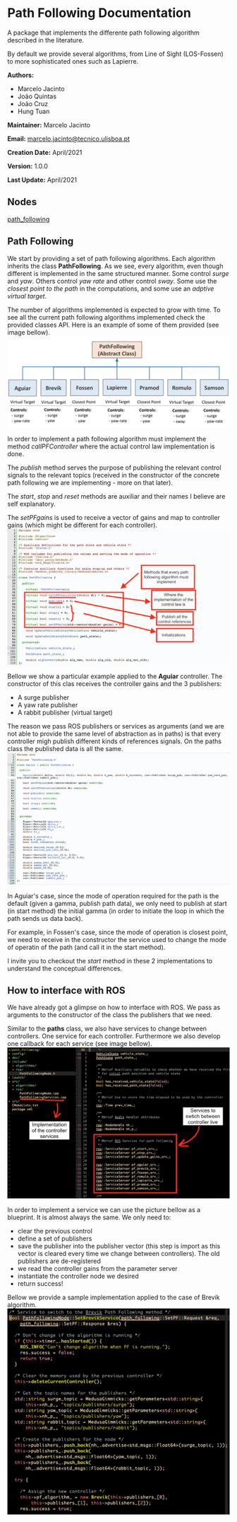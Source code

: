 # Path Following Documentation
A package that implements the differente path following algorithm described in the literature.

By default we provide several algorithms, from Line of Sight (LOS-Fossen) to more sophisticated ones such as Lapierre.

**Authors:**
- Marcelo Jacinto
- João Quintas
- João Cruz
- Hung Tuan

**Maintainer:** Marcelo Jacinto

**Email:** marcelo.jacinto@tecnico.ulisboa.pt

**Creation Date:** April/2021

**Version:** 1.0.0

**Last Update:** April/2021

## Nodes
[path_following](./path_following.md)

## Path Following
We start by providing a set of path following algorithms. Each algorithm inherits the class **PathFollowing**. As we see, every algorithm, even though different is implemented in the same structured manner. Some control *surge* and *yaw*. Others control *yaw rate* and other control *sway*. Some use the *closest point to the path* in the computations, and some use an *adptive virtual target*.

The number of algorithms implemented is expected to grow with time. To see all the current path following algorithms implemented check the provided classes API. Here is an example of some of them provided (see image bellow).
![Path Following](img/path_following.png)

In order to implement a path following algorithm must implement the method *callPFController* where the actual control law implementation is done.

The *publish* method serves the purpose of publishing the relevant control signals to the relevant topics (received in the constructor of the concrete path following we are implementing - more on that later).

The *start*, *stop* and *reset* methods are auxiliar and their names I believe are self explanatory.

The *setPFgains* is used to receive a vector of gains and map to controller gains (which might be different for each controller).
![Path Following](img/path_following_class.png)

Bellow we show a particular example applied to the **Aguiar** controller. The constructor of this clas receives the controller gains and the 3 publishers:
- A surge publisher
- A yaw rate publisher
- A rabbit publisher (virtual target)

The reason we pass ROS publishers or services as arguments (and we are not able to provide the same level of abstraction as in paths) is that every controller migh publish different kinds of references signals. On the paths class the published data is all the same. 
![Aguiar Class](img/aguiar_pf.png)

In Aguiar's case, since the mode of operation required for the path is the default (given a gamma, publish path data), we only need to publish at start (in start method) the initial gamma (in order to initiate the loop in which the path sends us data back).

For example, in Fossen's case, since the mode of operation is closest point, we need to receive in the constructor the service used to change the mode of operatin of the path (and call it in the start method).

I invite you to checkout the *start* method in these 2 implementations to understand the conceptual differences.

## How to interface with ROS
We have already got a glimpse on how to interface with ROS. We pass as arguments to the constructor of the class the publishers that we need.

Similar to the **paths** class, we also have services to change between controllers. One service for each controller. Furthermore we also develop one callback for each service (see image bellow).
![Path Services](img/path_services.png)

In order to implement a service we can use the picture bellow as a blueprint. It is almost always the same. We only need to:

- clear the previous control 
- define a set of publishers
- save the publisher into the publisher vector (this step is import as this vector is cleared every time we change between controllers). The old publishers are de-registered
- we read the controller gains from the parameter server
- instantiate the controller node we desired
- return success!

Bellow we provide a sample implementation applied to the case of Brevik algorithm.
![Service Example](img/service_example.png)
